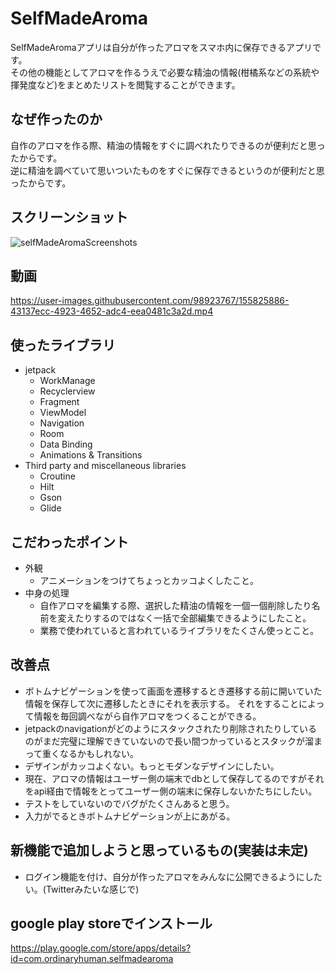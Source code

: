 # SelfMadeAroma
SelfMadeAromaアプリは自分が作ったアロマをスマホ内に保存できるアプリです。<br>
その他の機能としてアロマを作るうえで必要な精油の情報(柑橘系などの系統や揮発度など)をまとめたリストを閲覧することができます。

## なぜ作ったのか
自作のアロマを作る際、精油の情報をすぐに調べれたりできるのが便利だと思ったからです。<br>
逆に精油を調べていて思いついたものをすぐに保存できるというのが便利だと思ったからです。

## スクリーンショット
![selfMadeAromaScreenshots](https://user-images.githubusercontent.com/98923767/155232110-bc2bf331-c4be-4cd3-a1d7-85167836ca38.png)

## 動画
<https://user-images.githubusercontent.com/98923767/155825886-43137ecc-4923-4652-adc4-eea0481c3a2d.mp4>

## 使ったライブラリ
- jetpack
  - WorkManage
  - Recyclerview
  - Fragment
  - ViewModel
  - Navigation
  - Room
  - Data Binding
  - Animations & Transitions
- Third party and miscellaneous libraries
  - Croutine
  - Hilt
  - Gson
  - Glide
 
## こだわったポイント
- 外観
  - アニメーションをつけてちょっとカッコよくしたこと。
- 中身の処理
  - 自作アロマを編集する際、選択した精油の情報を一個一個削除したり名前を変えたりするのではなく一括で全部編集できるようにしたこと。
  - 業務で使われていると言われているライブラリをたくさん使っとこと。

## 改善点
- ボトムナビゲーションを使って画面を遷移するとき遷移する前に開いていた情報を保存して次に遷移したときにそれを表示する。
それをすることによって情報を毎回調べながら自作アロマをつくることができる。
- jetpackのnavigationがどのようにスタックされたり削除されたりしているのがまだ完璧に理解できていないので長い間つかっているとスタックが溜まって重くなるかもしれない。
- デザインがカッコよくない。もっとモダンなデザインにしたい。
- 現在、アロマの情報はユーザー側の端末でdbとして保存してるのですがそれをapi経由で情報をとってユーザー側の端末に保存しないかたちにしたい。
- テストをしていないのでバグがたくさんあると思う。
- 入力がでるときボトムナビゲーションが上にあがる。

## 新機能で追加しようと思っているもの(実装は未定)
- ログイン機能を付け、自分が作ったアロマをみんなに公開できるようにしたい。(Twitterみたいな感じで)

## google play storeでインストール
<https://play.google.com/store/apps/details?id=com.ordinaryhuman.selfmadearoma>
